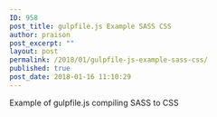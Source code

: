 ```yaml
---
ID: 958
post_title: gulpfile.js Example SASS CSS
author: praison
post_excerpt: ""
layout: post
permalink: /2018/01/gulpfile-js-example-sass-css/
published: true
post_date: 2018-01-16 11:10:29
---
```

Example of gulpfile.js compiling SASS to CSS

<script src="https://gist.github.com/MervinPraison/4ba77f93b3c7a3f9c797b5636f1e0b03.js"></script>